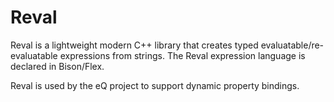 Reval
=====

Reval is a lightweight modern C++ library that creates typed evaluatable/re-evaluatable expressions from strings. The Reval expression language is declared in Bison/Flex.

Reval is used by the eQ project to support dynamic property bindings.
